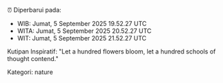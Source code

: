 ⏰ Diperbarui pada:
- WIB: Jumat, 5 September 2025 19.52.27 UTC
- WITA: Jumat, 5 September 2025 20.52.27 UTC
- WIT: Jumat, 5 September 2025 21.52.27 UTC

Kutipan Inspiratif:
"Let a hundred flowers bloom, let a hundred schools of thought contend."


Kategori: nature

